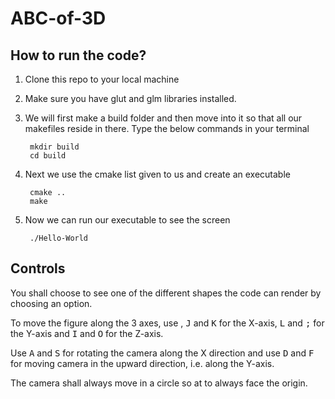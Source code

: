 
# ABC-of-3D

## How to run the code?
1. Clone this repo to your local machine
2. Make sure you have glut and glm libraries installed.
3. We will first make a build folder and then move into it so that all our makefiles reside in there. Type the below commands in your terminal

        mkdir build
        cd build
4. Next we use the cmake list given to us and create an executable

        cmake ..
        make
5. Now we can run our executable to see the screen
        
        ./Hello-World

## Controls
You shall choose to see one of the different shapes the code can render by choosing an option.

To move the figure along the 3 axes, use , <kbd>J</kbd> and <kbd>K</kbd>  for the X-axis, <kbd>L</kbd>  and <kbd>;</kbd>  for the Y-axis and <kbd>I</kbd> and <kbd>O</kbd> for the Z-axis.


Use <kbd>A</kbd> and <kbd>S</kbd> for rotating the camera along the X direction and use <kbd>D</kbd> and <kbd>F</kbd> for moving camera in the upward direction, i.e. along the Y-axis.

The camera shall always move in a circle so at to always face the origin. 
